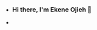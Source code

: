 - ### Hi there, I'm Ekene Ojieh 👋
- <!---
- 👀 I’m data scientist that is passionate about machine learning
- 🌱 I’m currently learning python
- 💞️ I'm open to data science and web3 projects.
- 📫 You can contact me on [X](https://x.com/ojiehekene_?s=11) and on [LinkedIn](http://linkedin.com/in/ekene-ojieh-916694263)
- 📫 I write about Blockchain, marketing and Technology on [Medium](https://medium.com/@ojisis07)
- 😄 Pronouns: She/her
- ⚡ Fun fact: I love art and culture


## Tech Stack
<!---

- ### Language
Kheene145/Kheene145 is a ✨ special ✨ repository because its `README.md` (this file) appears on your GitHub profile.
You can click the Preview link to take a look at your changes.
--->
